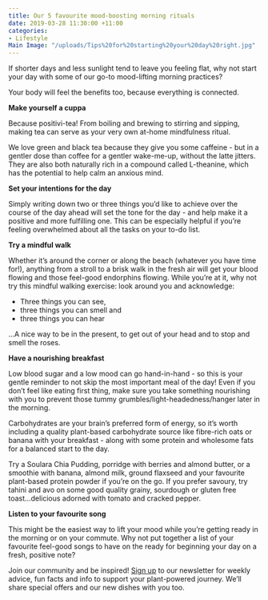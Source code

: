 ```yaml
---
title: Our 5 favourite mood-boosting morning rituals
date: 2019-03-28 11:30:00 +11:00
categories:
- Lifestyle
Main Image: "/uploads/Tips%20for%20starting%20your%20day%20right.jpg"
---
```


If shorter days and less sunlight tend to leave you feeling flat, why not start your day with some of our go-to mood-lifting morning practices? 

Your body will feel the benefits too, because everything is connected. 

**Make yourself a cuppa**

Because positivi-tea! From boiling and brewing to stirring and sipping, making tea can serve as your very own at-home mindfulness ritual. 

We love green and black tea because they give you some caffeine - but in a gentler dose than coffee for a gentler wake-me-up, without the latte jitters. They are also both naturally rich in a compound called L-theanine, which has the potential to help calm an anxious mind. 

**Set your intentions for the day**

Simply writing down two or three things you’d like to achieve over the course of the day ahead will set the tone for the day - and help make it a positive and more fulfilling one. This can be especially helpful if you’re feeling overwhelmed about all the tasks on your to-do list. 

**Try a mindful walk**

Whether it’s around the corner or along the beach (whatever you have time for!), anything from a stroll to a brisk walk in the fresh air will get your blood flowing and those feel-good endorphins flowing. While you’re at it, why not try this mindful walking exercise: look around you and acknowledge: 

* Three things you can see,
* three things you can smell and
* three things you can hear

...A nice way to be in the present, to get out of your head and to stop and smell the roses. 
 
**Have a nourishing breakfast**

Low blood sugar and a low mood can go hand-in-hand - so this is your gentle reminder to not skip the most important meal of the day! Even if you don’t feel like eating first thing, make sure you take something nourishing with you to prevent those tummy grumbles/light-headedness/hanger later in the morning. 

Carbohydrates are your brain’s preferred form of energy, so it’s worth including a quality plant-based carbohydrate source like fibre-rich oats or banana with your breakfast - along with some protein and wholesome fats for a balanced start to the day. 

Try a Soulara Chia Pudding, porridge with berries and almond butter, or a smoothie with banana, almond milk, ground flaxseed and your favourite plant-based protein powder if you’re on the go. If you prefer savoury, try tahini and avo on some good quality grainy, sourdough or gluten free toast...delicious adorned with tomato and cracked pepper.

**Listen to your favourite song**

This might be the easiest way to lift your mood while you’re getting ready in the morning or on your commute. Why not put together a list of your favourite feel-good songs to have on the ready for beginning your day on a fresh, positive note? 

Join our community and be inspired! [Sign up](https://www.soulara.com.au) to our newsletter for weekly advice, fun facts and info to support your plant-powered journey. We’ll share special offers and our new dishes with you too.